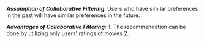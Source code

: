 ***Assumption of Collaborative Filtering***:
Users who have similar preferences in the past will have similar preferences in the future.

***Advantages of Collaborative Filtering:***
	1. The recommendation can be done by utilizing only users' ratings of movies
	2. 
